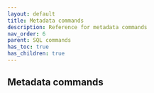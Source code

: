 ```yaml
---
layout: default
title: Metadata commands
description: Reference for metadata commands
nav_order: 6
parent: SQL commands
has_toc: true 
has_children: true
---
```


## Metadata commands

